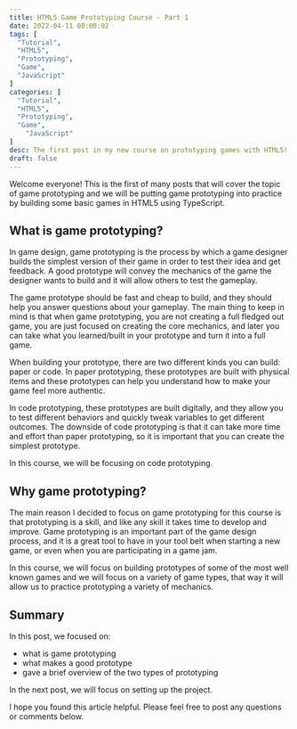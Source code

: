 ```yaml
---
title: HTML5 Game Prototyping Course - Part 1
date: 2022-04-11 00:00:02
tags: [
  "Tutorial",
  "HTML5",
  "Prototyping",
  "Game",
  "JavaScript"
]
categories: [
  "Tutorial",
  "HTML5",
  "Prototyping",
  "Game",
    "JavaScript"
]
desc: The first post in my new course on prototyping games with HTML5!
draft: false
---
```


Welcome everyone! This is the first of many posts that will cover the topic of game prototyping and we will be putting game prototyping into practice by building some basic games in HTML5 using TypeScript.

## What is game prototyping?

In game design, game prototyping is the process by which a game designer builds the simplest version of their game in order to test their idea and get feedback. A good prototype will convey the mechanics of the game the designer wants to build and it will allow others to test the gameplay.

The game prototype should be fast and cheap to build, and they should help you answer questions about your gameplay. The main thing to keep in mind is that when game prototyping, you are not creating a full fledged out game, you are just focused on creating the core mechanics, and later you can take what you learned/built in your prototype and turn it into a full game.

When building your prototype, there are two different kinds you can build: paper or code. In paper prototyping, these prototypes are built with physical items and these prototypes can help you understand how to make your game feel more authentic.

In code prototyping, these prototypes are built digitally, and they allow you to test different behaviors and quickly tweak variables to get different outcomes. The downside of code prototyping is that it can take more time and effort than paper prototyping, so it is important that you can create the simplest prototype.

In this course, we will be focusing on code prototyping.

## Why game prototyping?

The main reason I decided to focus on game prototyping for this course is that prototyping is a skill, and like any skill it takes time to develop and improve. Game prototyping is an important part of the game design process, and it is a great tool to have in your tool belt when starting a new game, or even when you are participating in a game jam.

In this course, we will focus on building prototypes of some of the most well known games and we will focus on a variety of game types, that way it will allow us to practice prototyping a variety of mechanics.

## Summary

In this post, we focused on:

* what is game prototyping
* what makes a good prototype
* gave a brief overview of the two types of prototyping

In the next post, we will focus on setting up the project.

I hope you found this article helpful. Please feel free to post any questions or comments below.
